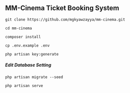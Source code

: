## MM-Cinema Ticket Booking System


```git clone https://github.com/mgkyawzayya/mm-cinema.git```

```cd mm-cinema```

```composer install```

```cp .env.example .env```

```php artisan key:generate```

##### Edit Database Setting 

```php artisan migrate --seed```

```php artisan serve```


